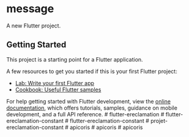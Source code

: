 # message

A new Flutter project.

## Getting Started

This project is a starting point for a Flutter application.

A few resources to get you started if this is your first Flutter project:

- [Lab: Write your first Flutter app](https://docs.flutter.dev/get-started/codelab)
- [Cookbook: Useful Flutter samples](https://docs.flutter.dev/cookbook)

For help getting started with Flutter development, view the
[online documentation](https://docs.flutter.dev/), which offers tutorials,
samples, guidance on mobile development, and a full API reference.
#   f l u t t e r - e r e c l a m a t i o n  
 #   f l u t t e r - e r e c l a m a t i o n - c o n s t a n t  
 #   f l u t t e r - e r e c l a m a t i o n - c o n s t a n t  
 #   p r o j e t - e r e c l a m a t i o n - c o n s t a n t  
 #   a p i c o r i s  
 #   a p i c o r i s  
 #   a p i c o r i s  
 